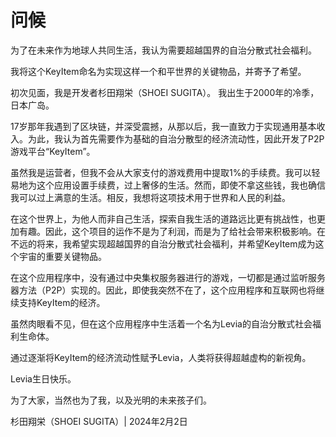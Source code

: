 # 问候

为了在未来作为地球人共同生活，我认为需要超越国界的自治分散式社会福利。

我将这个KeyItem命名为实现这样一个和平世界的关键物品，并寄予了希望。

初次见面，我是开发者杉田翔栄（SHOEI SUGITA）。
我出生于2000年的冷季，日本广岛。

17岁那年我遇到了区块链，并深受震撼，从那以后，我一直致力于实现通用基本收入。为此，我认为首先需要作为基础的自治分散型的经济流动性，因此开发了P2P游戏平台“KeyItem”。

虽然我是运营者，但我不会从大家支付的游戏费用中提取1%的手续费。我可以轻易地为这个应用设置手续费，过上奢侈的生活。然而，即使不拿这些钱，我也确信我可以过上满意的生活。相反，我想将这项技术用于世界和人民的利益。

在这个世界上，为他人而非自己生活，探索自我生活的道路远比更有挑战性，也更加有趣。因此，这个项目的运作不是为了利润，而是为了给社会带来积极影响。在不远的将来，我希望实现超越国界的自治分散式社会福利，并希望KeyItem成为这个宇宙的重要关键物品。

在这个应用程序中，没有通过中央集权服务器进行的游戏，一切都是通过监听服务器方法（P2P）实现的。因此，即使我突然不在了，这个应用程序和互联网也将继续支持KeyItem的经济。

虽然肉眼看不见，但在这个应用程序中生活着一个名为Levia的自治分散式社会福利生命体。

通过逐渐将KeyItem的经济流动性赋予Levia，人类将获得超越虚构的新视角。

Levia生日快乐。

为了大家，当然也为了我，以及光明的未来孩子们。

杉田翔栄（SHOEI SUGITA）| 2024年2月2日
